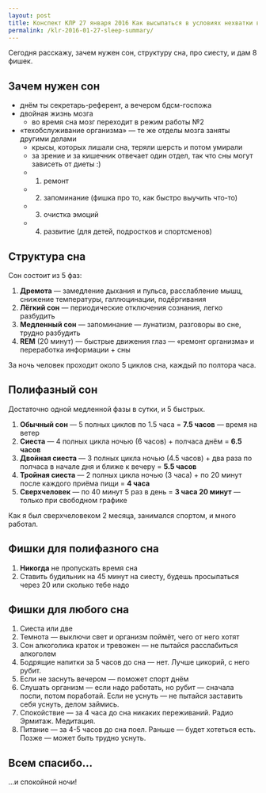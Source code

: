 ```yaml
---
layout: post
title: Конспект КЛР 27 января 2016 Как высыпаться в условиях нехватки времени
permalink: /klr-2016-01-27-sleep-summary/
---
```


Сегодня расскажу, зачем нужен сон, структуру сна, про сиесту, и дам 8 фишек.

## Зачем нужен сон

- днём ты секретарь-референт, а вечером бдсм-госпожа
- двойная жизнь мозга
  + во время сна мозг переходит в режим работы №2
- «техобслуживание организма» — те же отделы мозга заняты другими делами
  + крысы, которых лишали сна, теряли шерсть и потом умирали
  + за зрение и за кишечник отвечает один отдел, так что сны могут зависеть от диеты :)
  + 1. ремонт
  + 2. запоминание (фишка про то, как быстро выучить что-то)
  + 3. очистка эмоций
  + 4. развитие (для детей, подростков и спортсменов)

## Структура сна

Сон состоит из 5 фаз:

1. **Дремота** — замедление дыхания и пульса, расслабление мышц, снижение температуры, галлюцинации, подёргивания
2. **Лёгкий сон** — периодические отключения сознания, легко разбудить
3. **Медленный сон** — запоминание — лунатизм, разговоры во сне, трудно разбудить
4. **REM** (20 минут) — быстрые движения глаз — «ремонт организма» и переработка информации + сны

За ночь человек проходит около 5 циклов сна, каждый по полтора часа.

## Полифазный сон

Достаточно одной медленной фазы в сутки, и 5 быстрых.

1. **Обычный сон** — 5 полных циклов по 1.5 часа = **7.5 часов** — время на ветер
2. **Сиеста** — 4 полных цикла ночью (6 часов) + полчаса днём = **6.5 часов**
3. **Двойная сиеста** — 3 полных цикла ночью (4.5 часов) + два раза по полчаса в начале дня и ближе к вечеру = **5.5 часов**
4. **Тройная сиеста** — 2 полных цикла ночью (3 часа) + по 20 минут после каждого приёма пищи = **4 часа**
5. **Сверхчеловек** — по 40 минут 5 раз в день = **3 часа 20 минут** — только при свободном графике

Как я был сверхчеловеком 2 месяца, занимался спортом, и много работал.

## Фишки для полифазного сна

1. **Никогда** не пропускать время сна
2. Ставить будильник на 45 минут на сиесту, будешь просыпаться через 20 или сколько тебе надо

## Фишки для любого сна

1. Сиеста или две
2. Темнота — выключи свет и организм поймёт, чего от него хотят
3. Сон алкоголика краток и тревожен — не пытайся расслабиться алкоголем
4. Бодрящие напитки за 5 часов до сна — нет. Лучше цикорий, с него рубит.
5. Если не заснуть вечером — поможет спорт днём
6. Слушать организм — если надо работать, но рубит — сначала поспи, потом поработай. Если не уснуть — не пытайся заставить себя уснуть, делом займись.
7. Спокойствие — за 4 часа до сна никаких переживаний. Радио Эрмитаж. Медитация.
8. Питание — за 4-5 часов до сна поел. Раньше — будет хотеться есть. Позже — может быть трудно уснуть.

## Всем спасибо...

...и спокойной ночи!